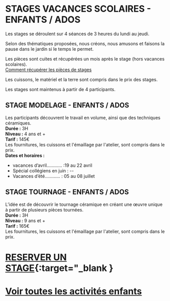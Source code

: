
# STAGES VACANCES SCOLAIRES - ENFANTS / ADOS  

Les stages se déroulent sur 4 séances de 3 heures du lundi au jeudi.  

Selon des thématiques proposées, nous créons, nous amusons et faisons la pause dans le jardin si le temps le permet.

Les pièces sont cuites et récupérées un mois après le stage (hors vacances scolaires).  
[Comment récupérer les pièces de stages](recuperation_pieces)

Les cuissons, le matériel et la terre sont compris dans le prix des stages.

Les stages sont maintenus à partir de 4 participants.  


## STAGE MODELAGE - ENFANTS / ADOS  
Les participants découvrent le travail en volume, ainsi que des techniques céramiques.  
**Durée :** 3H  
**Niveau :** 4 ans et +  
**Tarif :** 145€  
Les fournitures, les cuissons et l'émaillage par l'atelier, sont compris dans le prix.  
**Dates et horaires :** 
- vacances d’avril………... :19 au 22 avril
- Spécial collégiens en juin : --
- Vacances d’été………… : 05 au 08 juillet


## STAGE TOURNAGE - ENFANTS / ADOS  
L’idée est de découvrir le tournage céramique en créant une œuvre unique à partir de plusieurs pièces tournées.  
**Durée :** 3H  
**Niveau :** 9 ans et +  
**Tarif :** 165€  
Les fournitures, les cuissons et l'émaillage par l'atelier, sont compris dans le prix.  

# [RESERVER UN STAGE](https://www.helloasso.com/associations/fans-de-terre){:target="_blank }  
  

# [Voir toutes les activités enfants](activites_enfants)  
